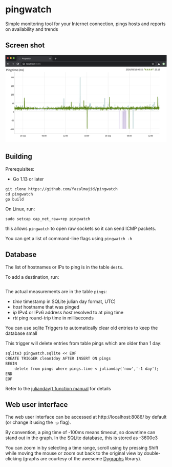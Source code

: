 # pingwatch
Simple monitoring tool for your Internet connection, pings hosts and reports on availability and trends

## Screen shot

![Screen shot](screenshot.png)

## Building

Prerequisites:

* Go 1.13 or later

```
git clone https://github.com/fazalmajid/pingwatch
cd pingwatch
go build
```

On Linux, run:

```
sudo setcap cap_net_raw=+ep pingwatch
```

this allows `pingwatch` to open raw sockets so it can send ICMP packets.

You can get a list of command-line flags using `pingwatch -h`

## Database

The list of hostnames or IPs to ping is in the table `dests`.

To add a destination, run:

```
```

The actual measurements are in the table `pings`:

* *time* timestamp in SQLite julian day format, UTC)
* *host* hostname that was pinged
* *ip* IPv4 or IPv6 address *host* resolved to at ping time
* *rtt* ping round-trip time in milliseconds

You can use sqlite Triggers to automatically clear old entries to keep the database small

This trigger will delete entries from table pings which are older than 1 day:

```
sqlite3 pingwatch.sqlite << EOF
CREATE TRIGGER clean1day AFTER INSERT ON pings
BEGIN
	delete from pings where pings.time < julianday('now','-1 day');
END
EOF

``` 

Refer to the [julianday() function manual](https://sqlite.org/lang_datefunc.html) for details


## Web user interface

The web user interface can be accessed at http://localhost:8086/ by default (or change it using the `-p` flag).

By convention, a ping time of -100ms means timeout, so downtime can stand out in the graph. In the SQLite database, this is stored as -3600e3

You can zoom in by selecting a time range, scroll using by pressing Shift while moving the mouse or zoom out back to the original view by double-clicking (graphs are courtesy of the awesome [Dygraphs](https://dygraphs.com) library).

